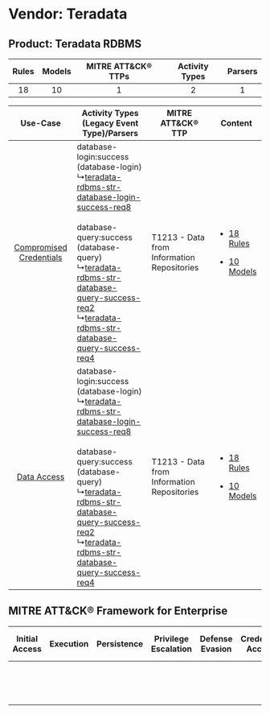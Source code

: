 Vendor: Teradata
================
Product: Teradata RDBMS
-----------------------
| Rules | Models | MITRE ATT&CK® TTPs | Activity Types | Parsers |
|:-----:|:------:|:------------------:|:--------------:|:-------:|
|  18   |   10   |         1          |       2        |    1    |

|    Use-Case    | Activity Types (Legacy Event Type)/Parsers    | MITRE ATT&CK® TTP    | Content    |
|:----:| ---- | ---- | ---- |
| [Compromised Credentials](../../../UseCases/uc_compromised_credentials.md) |  database-login:success (database-login)<br> ↳[teradata-rdbms-str-database-login-success-req8](Ps/pC_teradatardbmsstrdatabaseloginsuccessreq8.md)<br><br> database-query:success (database-query)<br> ↳[teradata-rdbms-str-database-query-success-req2](Ps/pC_teradatardbmsstrdatabasequerysuccessreq2.md)<br> ↳[teradata-rdbms-str-database-query-success-req4](Ps/pC_teradatardbmsstrdatabasequerysuccessreq4.md)<br> | T1213 - Data from Information Repositories<br> | [<ul><li>18 Rules</li></ul><ul><li>10 Models</li></ul>](RM/r_m_teradata_teradata_rdbms_Compromised_Credentials.md) |
|    [Data Access](../../../UseCases/uc_data_access.md)    |  database-login:success (database-login)<br> ↳[teradata-rdbms-str-database-login-success-req8](Ps/pC_teradatardbmsstrdatabaseloginsuccessreq8.md)<br><br> database-query:success (database-query)<br> ↳[teradata-rdbms-str-database-query-success-req2](Ps/pC_teradatardbmsstrdatabasequerysuccessreq2.md)<br> ↳[teradata-rdbms-str-database-query-success-req4](Ps/pC_teradatardbmsstrdatabasequerysuccessreq4.md)<br> | T1213 - Data from Information Repositories<br> | [<ul><li>18 Rules</li></ul><ul><li>10 Models</li></ul>](RM/r_m_teradata_teradata_rdbms_Data_Access.md)    |

MITRE ATT&CK® Framework for Enterprise
--------------------------------------
| Initial Access | Execution | Persistence | Privilege Escalation | Defense Evasion | Credential Access | Discovery | Lateral Movement | Collection                                                                              | Command and Control | Exfiltration | Impact |
| -------------- | --------- | ----------- | -------------------- | --------------- | ----------------- | --------- | ---------------- | --------------------------------------------------------------------------------------- | ------------------- | ------------ | ------ |
|                |           |             |                      |                 |                   |           |                  | [Data from Information Repositories](https://attack.mitre.org/techniques/T1213)<br><br> |                     |              |        |